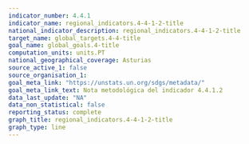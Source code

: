 ```yaml
---
indicator_number: 4.4.1
indicator_name: regional_indicators.4-4-1-2-title
national_indicator_description: regional_indicators.4-4-1-2-title
target_name: global_targets.4-4-title
goal_name: global_goals.4-title
computation_units: units.PT
national_geographical_coverage: Asturias
source_active_1: false
source_organisation_1:  
goal_meta_link: "https://unstats.un.org/sdgs/metadata/"
goal_meta_link_text: Nota metodológica del indicador 4.4.1.2
data_last_update: "NA"
data_non_statistical: false
reporting_status: complete
graph_title: regional_indicators.4-4-1-2-title
graph_type: line
---
```

